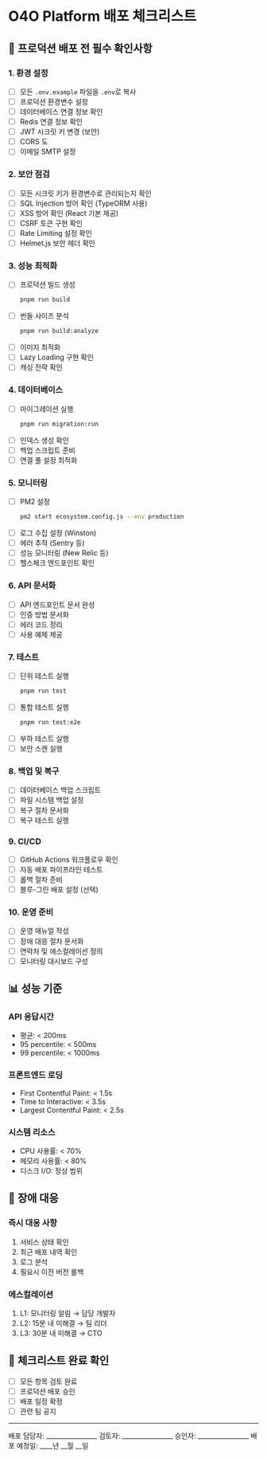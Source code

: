 # O4O Platform 배포 체크리스트

## 🚀 프로덕션 배포 전 필수 확인사항

### 1. 환경 설정
- [ ] 모든 `.env.example` 파일을 `.env`로 복사
- [ ] 프로덕션 환경변수 설정
- [ ] 데이터베이스 연결 정보 확인
- [ ] Redis 연결 정보 확인
- [ ] JWT 시크릿 키 변경 (보안)
- [ ] CORS 도
- [ ] 이메일 SMTP 설정

### 2. 보안 점검
- [ ] 모든 시크릿 키가 환경변수로 관리되는지 확인
- [ ] SQL Injection 방어 확인 (TypeORM 사용)
- [ ] XSS 방어 확인 (React 기본 제공)
- [ ] CSRF 토큰 구현 확인
- [ ] Rate Limiting 설정 확인
- [ ] Helmet.js 보안 헤더 확인

### 3. 성능 최적화
- [ ] 프로덕션 빌드 생성
  ```bash
  pnpm run build
  ```
- [ ] 번들 사이즈 분석
  ```bash
  pnpm run build:analyze
  ```
- [ ] 이미지 최적화
- [ ] Lazy Loading 구현 확인
- [ ] 캐싱 전략 확인

### 4. 데이터베이스
- [ ] 마이그레이션 실행
  ```bash
  pnpm run migration:run
  ```
- [ ] 인덱스 생성 확인
- [ ] 백업 스크립트 준비
- [ ] 연결 풀 설정 최적화

### 5. 모니터링
- [ ] PM2 설정
  ```bash
  pm2 start ecosystem.config.js --env production
  ```
- [ ] 로그 수집 설정 (Winston)
- [ ] 에러 추적 (Sentry 등)
- [ ] 성능 모니터링 (New Relic 등)
- [ ] 헬스체크 엔드포인트 확인

### 6. API 문서화
- [ ] API 엔드포인트 문서 완성
- [ ] 인증 방법 문서화
- [ ] 에러 코드 정리
- [ ] 사용 예제 제공

### 7. 테스트
- [ ] 단위 테스트 실행
  ```bash
  pnpm run test
  ```
- [ ] 통합 테스트 실행
  ```bash
  pnpm run test:e2e
  ```
- [ ] 부하 테스트 실행
- [ ] 보안 스캔 실행

### 8. 백업 및 복구
- [ ] 데이터베이스 백업 스크립트
- [ ] 파일 시스템 백업 설정
- [ ] 복구 절차 문서화
- [ ] 복구 테스트 실행

### 9. CI/CD
- [ ] GitHub Actions 워크플로우 확인
- [ ] 자동 배포 파이프라인 테스트
- [ ] 롤백 절차 준비
- [ ] 블루-그린 배포 설정 (선택)

### 10. 운영 준비
- [ ] 운영 매뉴얼 작성
- [ ] 장애 대응 절차 문서화
- [ ] 연락처 및 에스컬레이션 정의
- [ ] 모니터링 대시보드 구성

## 📊 성능 기준

### API 응답시간
- 평균: < 200ms
- 95 percentile: < 500ms
- 99 percentile: < 1000ms

### 프론트엔드 로딩
- First Contentful Paint: < 1.5s
- Time to Interactive: < 3.5s
- Largest Contentful Paint: < 2.5s

### 시스템 리소스
- CPU 사용률: < 70%
- 메모리 사용률: < 80%
- 디스크 I/O: 정상 범위

## 🚨 장애 대응

### 즉시 대응 사항
1. 서비스 상태 확인
2. 최근 배포 내역 확인
3. 로그 분석
4. 필요시 이전 버전 롤백

### 에스컬레이션
1. L1: 모니터링 알림 → 담당 개발자
2. L2: 15분 내 미해결 → 팀 리더
3. L3: 30분 내 미해결 → CTO

## 📝 체크리스트 완료 확인

- [ ] 모든 항목 검토 완료
- [ ] 프로덕션 배포 승인
- [ ] 배포 일정 확정
- [ ] 관련 팀 공지

---

배포 담당자: ________________
검토자: ________________
승인자: ________________
배포 예정일: ____년 __월 __일